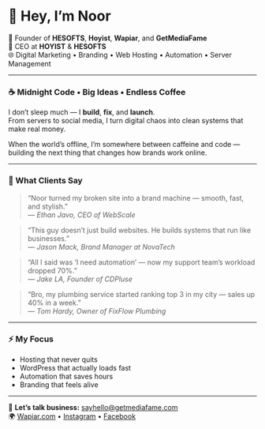 # 👋 Hey, I’m Noor  

🚀 Founder of **HESOFTS**, **Hoyist**, **Wapiar**, and **GetMediaFame**  
💼 CEO at **HOYIST** & **HESOFTS**  
🌐 Digital Marketing • Branding • Web Hosting • Automation • Server Management  

---

### ☕ Midnight Code • Big Ideas • Endless Coffee  
I don’t sleep much — I **build**, **fix**, and **launch**.  
From servers to social media, I turn digital chaos into clean systems that make real money.  

When the world’s offline, I’m somewhere between caffeine and code — building the next thing that changes how brands work online.  

---

### 💬 What Clients Say  
> “Noor turned my broken site into a brand machine — smooth, fast, and stylish.”  
> — *Ethan Javo, CEO of WebScale*  

> “This guy doesn’t just build websites. He builds systems that run like businesses.”  
> — *Jason Mack, Brand Manager at NovaTech*  

> “All I said was ‘I need automation’ — now my support team’s workload dropped 70%.”  
> — *Jake LA, Founder of CDPluse*  

> “Bro, my plumbing service started ranking top 3 in my city — sales up 40% in a week.”  
> — *Tom Hardy, Owner of FixFlow Plumbing*  

---

### ⚡ My Focus  
- Hosting that never quits  
- WordPress that actually loads fast  
- Automation that saves hours  
- Branding that feels alive  

---

📩 **Let’s talk business:** [sayhello@getmediafame.com](mailto:sayhello@getmediafame.com)  
🌍 [Wapiar.com](https://wapiar.com) • [Instagram](http://instagram.com/wapiar_com/#) • [Facebook](https://web.facebook.com/wapiarofficial)
